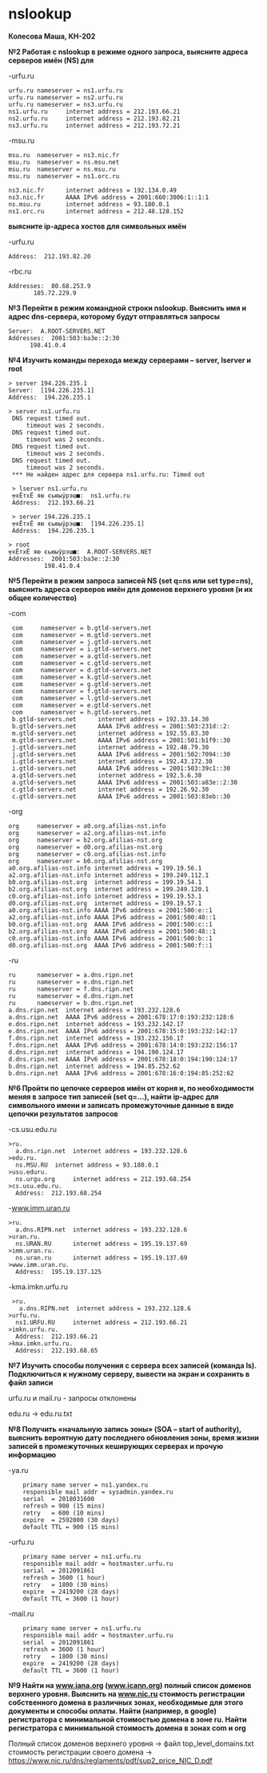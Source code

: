 # nslookup

**Колесова Маша, КН-202**

**№2 Работая с nslookup в режиме одного запроса, выясните адреса серверов имён (NS) для**


  -urfu.ru
  
    urfu.ru nameserver = ns1.urfu.ru
    urfu.ru nameserver = ns2.urfu.ru
    urfu.ru nameserver = ns3.urfu.ru
    ns1.urfu.ru     internet address = 212.193.66.21
    ns2.urfu.ru     internet address = 212.193.82.21
    ns3.urfu.ru     internet address = 212.193.72.21
    
-msu.ru

    msu.ru  nameserver = ns3.nic.fr
    msu.ru  nameserver = ns.msu.net
    msu.ru  nameserver = ns.msu.ru
    msu.ru  nameserver = ns1.orc.ru

    ns3.nic.fr      internet address = 192.134.0.49
    ns3.nic.fr      AAAA IPv6 address = 2001:660:3006:1::1:1
    ns.msu.ru       internet address = 93.180.0.1
    ns1.orc.ru      internet address = 212.48.128.152
    
**выясните ip-адреса хостов для символьных имён**

-urfu.ru

    Address:  212.193.82.20
    
-rbc.ru

    Addresses:  80.68.253.9
           185.72.229.9

**№3 Перейти в режим командной строки nslookup. Выяснить имя и адрес dns-сервера, которому
будут отправляться запросы**

    Server:  A.ROOT-SERVERS.NET
    Addresses:  2001:503:ba3e::2:30
          198.41.0.4
          
**№4 Изучить команды перехода между серверами – server, lserver и root**

    > server 194.226.235.1
    Server:  [194.226.235.1]
    Address:  194.226.235.1
    
    > server ns1.urfu.ru
     DNS request timed out.
         timeout was 2 seconds.
     DNS request timed out.
         timeout was 2 seconds.
     DNS request timed out.
         timeout was 2 seconds.
     DNS request timed out.
         timeout was 2 seconds.
     *** Не найден адрес для сервера ns1.urfu.ru: Timed out
 
     > lserver ns1.urfu.ru
     ╤хЁтхЁ яю єьюыўрэш■:  ns1.urfu.ru
     Address:  212.193.66.21
     
     > server 194.226.235.1
     ╤хЁтхЁ яю єьюыўрэш■:  [194.226.235.1]
     Address:  194.226.235.1

    > root
    ╤хЁтхЁ яю єьюыўрэш■:  A.ROOT-SERVERS.NET
    Addresses:  2001:503:ba3e::2:30
              198.41.0.4
              
**№5 Перейти в режим запроса записей NS (set q=ns или set type=ns), выяснить адреса серверов
имён для доменов верхнего уровня (и их общее количество)**

-com

     com     nameserver = b.gtld-servers.net
     com     nameserver = m.gtld-servers.net
     com     nameserver = j.gtld-servers.net
     com     nameserver = i.gtld-servers.net
     com     nameserver = a.gtld-servers.net
     com     nameserver = c.gtld-servers.net
     com     nameserver = d.gtld-servers.net
     com     nameserver = k.gtld-servers.net
     com     nameserver = g.gtld-servers.net
     com     nameserver = f.gtld-servers.net
     com     nameserver = l.gtld-servers.net
     com     nameserver = e.gtld-servers.net
     com     nameserver = h.gtld-servers.net
     b.gtld-servers.net      internet address = 192.33.14.30
     b.gtld-servers.net      AAAA IPv6 address = 2001:503:231d::2:
     m.gtld-servers.net      internet address = 192.55.83.30
     m.gtld-servers.net      AAAA IPv6 address = 2001:501:b1f9::30
     j.gtld-servers.net      internet address = 192.48.79.30
     j.gtld-servers.net      AAAA IPv6 address = 2001:502:7094::30
     i.gtld-servers.net      internet address = 192.43.172.30
     i.gtld-servers.net      AAAA IPv6 address = 2001:503:39c1::30
     a.gtld-servers.net      internet address = 192.5.6.30
     a.gtld-servers.net      AAAA IPv6 address = 2001:503:a83e::2:30
     c.gtld-servers.net      internet address = 192.26.92.30
     c.gtld-servers.net      AAAA IPv6 address = 2001:503:83eb::30
     
 -org
 
    org     nameserver = a0.org.afilias-nst.info
    org     nameserver = a2.org.afilias-nst.info
    org     nameserver = b2.org.afilias-nst.org
    org     nameserver = d0.org.afilias-nst.org
    org     nameserver = c0.org.afilias-nst.info
    org     nameserver = b0.org.afilias-nst.org
    a0.org.afilias-nst.info internet address = 199.19.56.1
    a2.org.afilias-nst.info internet address = 199.249.112.1
    b0.org.afilias-nst.org  internet address = 199.19.54.1
    b2.org.afilias-nst.org  internet address = 199.249.120.1
    c0.org.afilias-nst.info internet address = 199.19.53.1
    d0.org.afilias-nst.org  internet address = 199.19.57.1
    a0.org.afilias-nst.info AAAA IPv6 address = 2001:500:e::1
    a2.org.afilias-nst.info AAAA IPv6 address = 2001:500:40::1
    b0.org.afilias-nst.org  AAAA IPv6 address = 2001:500:c::1
    b2.org.afilias-nst.org  AAAA IPv6 address = 2001:500:48::1
    c0.org.afilias-nst.info AAAA IPv6 address = 2001:500:b::1
    d0.org.afilias-nst.org  AAAA IPv6 address = 2001:500:f::1
    
-ru

    ru      nameserver = a.dns.ripn.net
    ru      nameserver = e.dns.ripn.net
    ru      nameserver = f.dns.ripn.net
    ru      nameserver = d.dns.ripn.net
    ru      nameserver = b.dns.ripn.net
    a.dns.ripn.net  internet address = 193.232.128.6
    a.dns.ripn.net  AAAA IPv6 address = 2001:678:17:0:193:232:128:6
    e.dns.ripn.net  internet address = 193.232.142.17
    e.dns.ripn.net  AAAA IPv6 address = 2001:678:15:0:193:232:142:17
    f.dns.ripn.net  internet address = 193.232.156.17
    f.dns.ripn.net  AAAA IPv6 address = 2001:678:14:0:193:232:156:17
    d.dns.ripn.net  internet address = 194.190.124.17
    d.dns.ripn.net  AAAA IPv6 address = 2001:678:18:0:194:190:124:17
    b.dns.ripn.net  internet address = 194.85.252.62
    b.dns.ripn.net  AAAA IPv6 address = 2001:678:16:0:194:85:252:62
    
**№6 Пройти по цепочке серверов имён от корня и, по необходимости меняя в запросе тип
записей (set q=…), найти ip-адрес для символьного имени и записать промежуточные
данные в виде цепочки результатов запросов**

-cs.usu.edu.ru

    >ru.               
      a.dns.ripn.net  internet address = 193.232.128.6
    >edu.ru.           
      ns.MSU.RU  internet address = 93.180.0.1
    >usu.eduru.        
      ns.urgu.org     internet address = 212.193.68.254
    >cs.usu.edu.ru.     
      Address:  212.193.68.254
    
-www.imm.uran.ru

    >ru.                  
      a.dns.RIPN.net  internet address = 193.232.128.6
    >uran.ru.             
      ns.URAN.RU      internet address = 195.19.137.69
    >imm.uran.ru.         
      ns.uran.ru      internet address = 195.19.137.69
    >www.imm.uran.ru.     
      Address:  195.19.137.125
      
 -kma.imkn.urfu.ru
 
     >ru.                  
       a.dns.RIPN.net  internet address = 193.232.128.6
    >urfu.ru.             
      ns1.URFU.RU     internet address = 212.193.66.21
    >imkn.urfu.ru.        
      Address:  212.193.66.21
    >kma.imkn.urfu.ru.    
      Address:  212.193.68.65
      
 **№7 Изучить способы получения с сервера всех записей (команда ls). Подключиться к нужному
серверу, вывести на экран и сохранить в файл записи**

urfu.ru и mail.ru - запросы отклонены

edu.ru -> edu.ru.txt

**№8 Получить «начальную запись зоны» (SOA – start of authority), выяснить вероятную дату
последнего обновления зоны, время жизни записей в промежуточных кеширующих
серверах и прочую информацию**

-ya.ru

        primary name server = ns1.yandex.ru
        responsible mail addr = sysadmin.yandex.ru
        serial  = 2018031600
        refresh = 900 (15 mins)
        retry   = 600 (10 mins)
        expire  = 2592000 (30 days)
        default TTL = 900 (15 mins)
        
-urfu.ru

        primary name server = ns1.urfu.ru
        responsible mail addr = hostmaster.urfu.ru
        serial  = 2012091861
        refresh = 3600 (1 hour)
        retry   = 1800 (30 mins)
        expire  = 2419200 (28 days)
        default TTL = 3600 (1 hour)
        
-mail.ru

        primary name server = ns1.urfu.ru
        responsible mail addr = hostmaster.urfu.ru
        serial  = 2012091861
        refresh = 3600 (1 hour)
        retry   = 1800 (30 mins)
        expire  = 2419200 (28 days)
        default TTL = 3600 (1 hour)
        
 **№9 Найти на www.iana.org (www.icann.org) полный список доменов верхнего уровня.
Выяснить на www.nic.ru стоимость регистрации собственного домена в различных зонах,
необходимые для этого документы и способы оплаты.
Найти (например, в google) регистратора с минимальной стоимостью домена в зоне ru.
Найти регистратора с минимальной стоимость домена в зонах com и org**


Полный список доменов верхнего уровня -> файл top_level_domains.txt
стоимость регистрации своего домена ->  https://www.nic.ru/dns/reglaments/pdf/sup2_price_NIC_D.pdf
